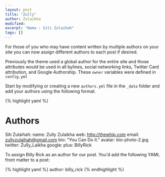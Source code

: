 ```yaml
---
layout: post
title: "Zully"
author: Zulaikha
modified:
excerpt: "Nama : Siti Zulaihah"
tags: []
---
```


For those of you who may have content written by multiple authors on your site you can now assign different authors to each post if desired.

Previously the theme used a global author for the entire site and those attributes would be used in all bylines, social networking links, Twitter Card attribution, and Google Authorship. These `owner` variables were defined in `config.yml`

Start by modifying or creating a new `authors.yml` file in the `_data` folder and add your authors using the following format.

{% highlight yaml %}
# Authors

Siti Zulaihah:
  name: Zully Zulaikha
  web: http://thewhip.com
  email: zullyzulaihah@gmail.com
  bio: "You Can Do it."
  avatar: bio-photo-2.jpg
  twitter: Zully_Laikha
  google:
    plus: BillyRick

To assign Billy Rick as an author for our post. You'd add the following YAML front matter to a post:

{% highlight yaml %}
author: billy_rick
{% endhighlight %}
